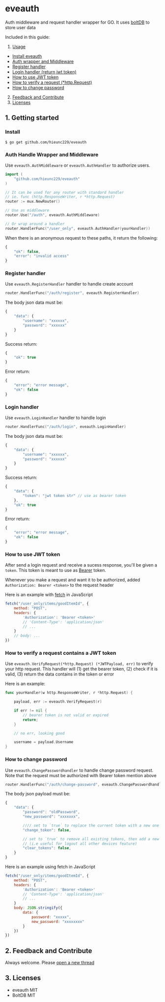 # eveauth

Auth middleware and request handler wrapper for GO. It uses [boltDB](https://github.com/boltdb/bolt) to store user data

Included in this guide:

1. [Usage](#1-getting-started)
- [Install eveauth](#install)
- [Auth wrapper and Middleware](#auth-handle-wrapper-and-middleware)
- [Register handler](#register-handler)
- [Login handler (return jwt token)](#login-handler)
- [How to use JWT token](#how-to-use-jwt-token)
- [How to verify a request (*http.Request)](#how-to-verify-a-request-contains-a-jwt-token)
- [How to change password](#how-to-change-password)
2. [Feedback and Contribute](#feedback-and-contribute)
3. [Licenses](#licenses)

## 1. Getting started

### Install

```ssh
$ go get github.com/hieunc229/eveauth
```

### Auth Handle Wrapper and Middleware

Use `eveauth.AuthMiddleware` or `eveauth.AuthHandler` to authorize users.

```go
import (
    "github.com/hieunc229/eveauth"
)

// It can be used for any router with standard handler
// ie. func (http.ResponseWriter, r *http.Request)
router := mux.NewRouter()

// Use as middleware
router.Use("/auth", eveauth.AuthMiddleware)

// Or wrap around a handler
router.HandlerFunc("/user_only", eveauth.AuthHandler(yourHandler))
```

When there is an anonymous request to these paths, it return the following:

```js
{
    "ok": false,
    "error": "invalid access"
}
```

### Register handler

Use `eveauth.RegisterHandler` handler to handle create account

```go
router.HandlerFunc("/auth/register", eveauth.RegisterHandler)
```

The body json data must be:
```js
{
    "data": {
        "username": "xxxxxx",
        "password": "xxxxxx"
    }
}
```

Success return:
```js
{
    "ok": true
}
```

Error return:
```js
{
    "error": "error message",
    "ok": false
}
```

### Login handler

Use `eveauth.LoginHandler` handler to handle login

```go
router.HandlerFunc("/auth/login", eveauth.LoginHandler)
```

The body json data must be:
```js
{
    "data": {
        "username": "xxxxxx",
        "password": "xxxxxx"
    }
}
```

Success return:
```js
{
    "data": {
        "token": "jwt token str" // use as bearer token
    },
    "ok": true
}
```

Error return:
```js
{
    "error": "error message",
    "ok": false
}
```

### How to use JWT token

After send a login request and receive a sucess response, you'll be given a `token`. This token is meant to use as [Bearer](https://swagger.io/docs/specification/authentication/bearer-authentication/) token.

Whenever you make a request and want it to be authorized, added `Authorization: Bearer <token>` to the request header

Here is an example with [fetch](https://developer.mozilla.org/en-US/docs/Web/API/Fetch_API/Using_Fetch) in JavaScript
```js
fetch("/user_only/items/goodItemId", {
    method: "POST",
    headers: {
        'Authorization': 'Bearer <token>'
        // 'Content-Type': 'application/json'
        // ...
    }
    // body: ...
})
```

### How to verify a request contains a JWT token

Use `eveauth.VerifyRequest(*http.Request) (*JWTPayload, err)` to verify your http request. This handler will (1) get the bearer token, (2) check if it is valid, (3) return the data contains in the token or error

Here is an example:
```go
func yourHandler(w http.ResponseWriter, r *http.Request) {

    payload, err := eveauth.VerifyRequest(r)

    if err != nil {
        // bearer token is not valid or expired
        return;
    }

    // no err, looking good

    username = payload.Username
}
```

### How to change password

Use `eveauth.ChangePasswordhandler` to handle change password request. Note that the request must be authorized with Bearer token mention above

```go
router.HandlerFunc("/auth/change-password", eveauth.ChangePasswordhandler)
```

The body json payload must be:
```js
{
    "data": {
        "password": "oldPassword",
        "new_password": "xxxxxxx",

        //// set to `true` to replace the current token with a new one
        "change_token": false, 

        // set to `true` to remove all existing tokens, then add a new one 
        // (i.e useful for logout all other devices feature)
        "clear_tokens": false, 
    }
}
```

Here is an example using fetch in JavaScript
```js
fetch("/user_only/items/goodItemId", {
    method: "POST",
    headers: {
        'Authorization': 'Bearer <token>'
        // 'Content-Type': 'application/json'
        // ...
    }
    body: JSON.stringify({
        data: {
            password: "xxxxx",
            new_password: "xxxxxxxx"
        }
    })
})
```


## 2. Feedback and Contribute

Always welcome. Please [open a new thread](https://github.com/hieunc229/eveauth/issues/new)

## 3. Licenses

- eveauth MIT
- BoltDB MIT
